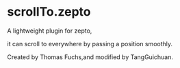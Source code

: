 scrollTo.zepto
==============

A lightweight plugin for zepto,

it can scroll to everywhere  by passing a position smoothly.

Created by Thomas Fuchs,and modified by TangGuichuan.

